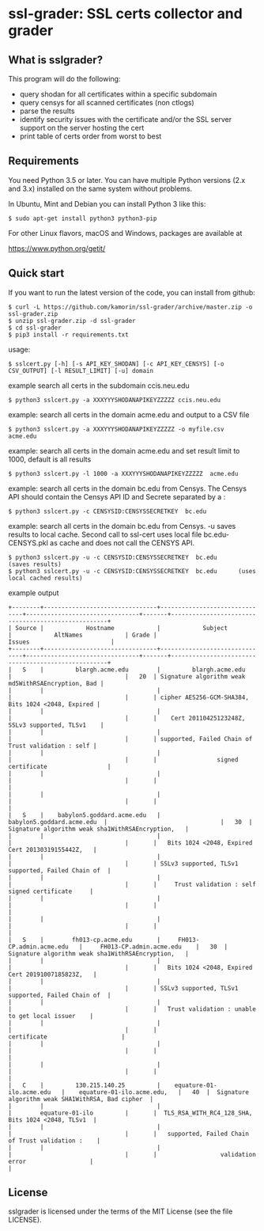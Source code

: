 ssl-grader:  SSL certs collector and grader
=======================================

What is sslgrader?
-------------------

This program will do the following:
- query shodan for all certificates within a specific subdomain 
- query censys for all scanned certificates (non ctlogs)
- parse the results
- identify security issues with the certificate and/or the SSL server support on the server hosting the cert
- print table of certs order from worst to best

Requirements
------------
You need Python 3.5 or later.  You can have multiple Python versions (2.x and 3.x) installed on the same system without problems.

In Ubuntu, Mint and Debian you can install Python 3 like this:

    $ sudo apt-get install python3 python3-pip

For other Linux flavors, macOS and Windows, packages are available at

  https://www.python.org/getit/


Quick start
-----------

If you want to run the latest version of the code, you can install from github:

    $ curl -L https://github.com/kamorin/ssl-grader/archive/master.zip -o ssl-grader.zip
    $ unzip ssl-grader.zip -d ssl-grader
    $ cd ssl-grader
    $ pip3 install -r requirements.txt

usage: 

    $ sslcert.py [-h] [-s API_KEY_SHODAN] [-c API_KEY_CENSYS] [-o CSV_OUTPUT] [-l RESULT_LIMIT] [-u] domain

example search all certs in the subdomain ccis.neu.edu

    $ python3 sslcert.py -a XXXYYYSHODANAPIKEYZZZZZ ccis.neu.edu 

example:  search all certs in the domain acme.edu and output to a CSV file

    $ python3 sslcert.py -a XXXYYYSHODANAPIKEYZZZZZ -o myfile.csv  acme.edu 

example:  search all certs in the domain acme.edu and set result limit to 1000, default is all results

    $ python3 sslcert.py -l 1000 -a XXXYYYSHODANAPIKEYZZZZZ  acme.edu 


example:  search all certs in the domain bc.edu from Censys.  The Censys API should contain the Censys API ID and Secrete separated by a :

    $ python3 sslcert.py -c CENSYSID:CENSYSSECRETKEY  bc.edu

example:  search all certs in the domain bc.edu from Censys.  -u saves results to local cache.  Second call to ssl-cert uses local file bc.edu-CENSYS.pkl as cache and does not call the CENSYS API.

    $ python3 sslcert.py -u -c CENSYSID:CENSYSSECRETKEY  bc.edu      (saves results)
    $ python3 sslcert.py -u -c CENSYSID:CENSYSSECRETKEY  bc.edu      (uses local cached results)

example output

```
+--------+--------------------------------+-------------------------------+--------------------------------+-------+----------------------------------------------------+
| Source |            Hostname            |            Subject            |            AltNames            | Grade |                       Issues                       |
+--------+--------------------------------+-------------------------------+--------------------------------+-------+----------------------------------------------------+
|   S    |         blargh.acme.edu        |         blargh.acme.edu       |                                |   20  | Signature algorithm weak md5WithRSAEncryption, Bad |
|        |                                |                               |                                |       | cipher AES256-GCM-SHA384, Bits 1024 <2048, Expired |
|        |                                |                               |                                |       |    Cert 20110425123248Z, SSLv3 supported, TLSv1    |
|        |                                |                               |                                |       | supported, Failed Chain of Trust validation : self |
|        |                                |                               |                                |       |                 signed certificate                 |
|        |                                |                               |                                |       |                                                    |
|        |                                |                               |                                |       |                                                    |
|   S    |    babylon5.goddard.acme.edu   |    babylon5.goddard.acme.edu  |                                |   30  |  Signature algorithm weak sha1WithRSAEncryption,   |
|        |                                |                               |                                |       |   Bits 1024 <2048, Expired Cert 20130319155442Z,   |
|        |                                |                               |                                |       | SSLv3 supported, TLSv1 supported, Failed Chain of  |
|        |                                |                               |                                |       |     Trust validation : self signed certificate     |
|        |                                |                               |                                |       |                                                    |
|        |                                |                               |                                |       |                                                    |
|   S    |        fh013-cp.acme.edu       |     FH013-CP.admin.acme.edu   |     FH013-CP.admin.acme.edu    |   30  |  Signature algorithm weak sha1WithRSAEncryption,   |
|        |                                |                               |                                |       |   Bits 1024 <2048, Expired Cert 20191007185823Z,   |
|        |                                |                               |                                |       | SSLv3 supported, TLSv1 supported, Failed Chain of  |
|        |                                |                               |                                |       |   Trust validation : unable to get local issuer    |
|        |                                |                               |                                |       |                    certificate                     |
|        |                                |                               |                                |       |                                                    |
|        |                                |                               |                                |       |                                                    |
|   C    |         130.215.140.25         |    equature-01-ilo.acme.edu   |    equature-01-ilo.acme.edu,   |   40  |  Signature algorithm weak SHA1WithRSA, Bad cipher  |
|        |                                |                               |        equature-01-ilo         |       |  TLS_RSA_WITH_RC4_128_SHA, Bits 1024 <2048, TLSv1  |
|        |                                |                               |                                |       |   supported, Failed Chain of Trust validation :    |
|        |                                |                               |                                |       |                  validation error                  |
|
```


License
-------

sslgrader is licensed under the terms of the MIT License (see the file
LICENSE).


